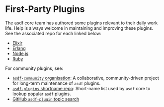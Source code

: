 # First-Party Plugins

The asdf core team has authored some plugins relevant to their daily work life. Help is always welcome in maintaining and improving these plugins. See the associated repo for each linked below:

- [Elixir](https://github.com/asdf-vm/asdf-elixir)
- [Erlang](https://github.com/asdf-vm/asdf-erlang)
- [Node.js](https://github.com/asdf-vm/asdf-nodejs)
- [Ruby](https://github.com/asdf-vm/asdf-ruby)

For community plugins, see:

- [`asdf-community` organisation](https://github.com/asdf-community): A collaborative, community-driven project for long-term maintenance of `asdf` plugins.
- [`asdf-plugins` shortname repo](https://github.com/asdf-vm/asdf-plugins): Short-name list used by `asdf` core to lookup popular `asdf` plugins.
- [GitHub `asdf-plugin` topic search](https://github.com/topics/asdf-plugin)
